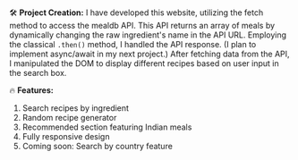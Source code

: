 🛠️ **Project Creation:** 
I have developed this website, utilizing the fetch method to access the mealdb API. This API returns an array of meals by dynamically changing the raw ingredient's name in the API URL. Employing the classical `.then()` method, I handled the API response. (I plan to implement async/await in my next project.) After fetching data from the API, I manipulated the DOM to display different recipes based on user input in the search box.

🔥 **Features:**
1. Search recipes by ingredient
2. Random recipe generator
3. Recommended section featuring Indian meals
4. Fully responsive design
5. Coming soon: Search by country feature
